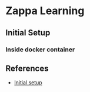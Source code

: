 # Zappa Learning

## Initial Setup

### Inside docker container




## References
* [Initial setup](https://romandc.com/zappa-django-guide/setup/)